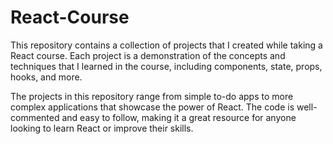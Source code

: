 # React-Course
This repository contains a collection of projects that I created while taking a React course. Each project is a demonstration of the concepts and techniques that I learned in the course, including components, state, props, hooks, and more.

The projects in this repository range from simple to-do apps to more complex applications that showcase the power of React. The code is well-commented and easy to follow, making it a great resource for anyone looking to learn React or improve their skills.

